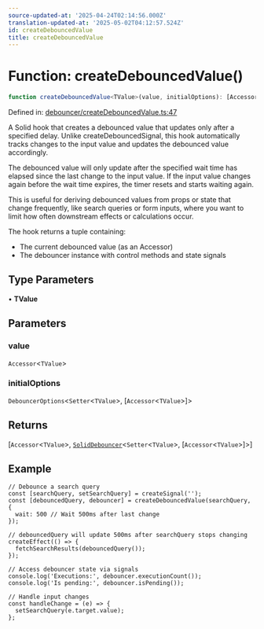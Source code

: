 ```yaml
---
source-updated-at: '2025-04-24T02:14:56.000Z'
translation-updated-at: '2025-05-02T04:12:57.524Z'
id: createDebouncedValue
title: createDebouncedValue
---
```


<!-- DO NOT EDIT: this page is autogenerated from the type comments -->

# Function: createDebouncedValue()

```ts
function createDebouncedValue<TValue>(value, initialOptions): [Accessor<TValue>, SolidDebouncer<Setter<TValue>, [Accessor<TValue>]>]
```

Defined in: [debouncer/createDebouncedValue.ts:47](https://github.com/TanStack/pacer/blob/main/packages/solid-pacer/src/debouncer/createDebouncedValue.ts#L47)

A Solid hook that creates a debounced value that updates only after a specified delay.
Unlike createDebouncedSignal, this hook automatically tracks changes to the input value
and updates the debounced value accordingly.

The debounced value will only update after the specified wait time has elapsed since
the last change to the input value. If the input value changes again before the wait
time expires, the timer resets and starts waiting again.

This is useful for deriving debounced values from props or state that change frequently,
like search queries or form inputs, where you want to limit how often downstream effects
or calculations occur.

The hook returns a tuple containing:
- The current debounced value (as an Accessor)
- The debouncer instance with control methods and state signals

## Type Parameters

• **TValue**

## Parameters

### value

`Accessor`\<`TValue`\>

### initialOptions

`DebouncerOptions`\<`Setter`\<`TValue`\>, \[`Accessor`\<`TValue`\>\]\>

## Returns

\[`Accessor`\<`TValue`\>, [`SolidDebouncer`](../interfaces/soliddebouncer.md)\<`Setter`\<`TValue`\>, \[`Accessor`\<`TValue`\>\]\>\]

## Example

```tsx
// Debounce a search query
const [searchQuery, setSearchQuery] = createSignal('');
const [debouncedQuery, debouncer] = createDebouncedValue(searchQuery, {
  wait: 500 // Wait 500ms after last change
});

// debouncedQuery will update 500ms after searchQuery stops changing
createEffect(() => {
  fetchSearchResults(debouncedQuery());
});

// Access debouncer state via signals
console.log('Executions:', debouncer.executionCount());
console.log('Is pending:', debouncer.isPending());

// Handle input changes
const handleChange = (e) => {
  setSearchQuery(e.target.value);
};
```
